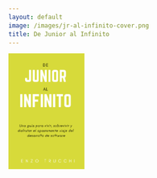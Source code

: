 ```yaml
---
layout: default
image: /images/jr-al-infinito-cover.png
title: De Junior al Infinito
---
```


<style type="text/css">
  object {
    width:100%;
    /* max-height:100%; */
    height: 1000px;
  }
</style>
<!--
<h1>De Junior al Infinito</h1>
<img width="30%" style="width:30%" src="/images/jr-al-infinito-cover.png"> -->

<object data="../files/De-junior-al-infinito.pdf" type='application/pdf'></object>

<img width="30%" style="width:30%" src="/images/jr-al-infinito-cover.png">